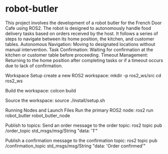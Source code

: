 # robot-butler
This project involves the development of a robot butler for the French Door Cafe using ROS2. The robot is designed to autonomously handle food delivery tasks based on orders received by the host. It follows a series of steps to navigate between its home position, the kitchen, and customer tables. 
 Autonomous Navigation: Moving to designated locations without manual intervention.
 Task Confirmation: Waiting for confirmation at the kitchen or customer table before proceeding.
 Timeout Management: Returning to the home position after completing tasks or if a timeout occurs due to lack of confirmation.
 
Workspace Setup
create a new ROS2 workspace:
mkdir -p ros2_ws/src
cd ros2_ws

Build the workspace:
colcon build

Source the workspace:
source ./install/setup.sh

Running Nodes and Launch Files
Run the primary ROS2 node:
ros2 run robot_butler robot_butler_node

Publish to topics:
Send an order message to the order topic:
ros2 topic pub /order_topic std_msgs/msg/String "data: '1'"

Publish a confirmation message to the confirmation topic:
ros2 topic pub /confirmation_topic std_msgs/msg/String "data: 'Order confirmed'"
